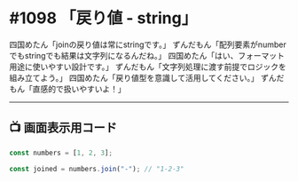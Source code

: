 # #1098 「戻り値 - string」

四国めたん「joinの戻り値は常にstringです。」
ずんだもん「配列要素がnumberでもstringでも結果は文字列になるんだね。」
四国めたん「はい、フォーマット用途に使いやすい設計です。」
ずんだもん「文字列処理に渡す前提でロジックを組み立てよう。」
四国めたん「戻り値型を意識して活用してください。」
ずんだもん「直感的で扱いやすいよ！」

---

## 📺 画面表示用コード

```typescript
const numbers = [1, 2, 3];

const joined = numbers.join("-"); // "1-2-3"
```
